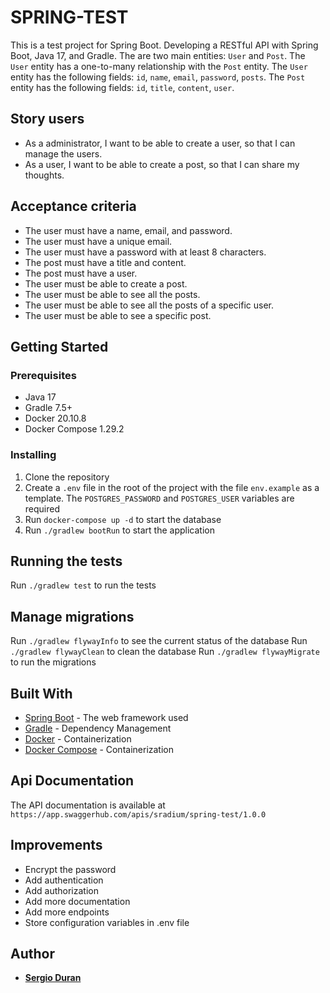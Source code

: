 # SPRING-TEST

This is a test project for Spring Boot. Developing a RESTful API with Spring Boot, Java 17, and Gradle. The are two main entities: `User` and `Post`. The `User` entity has a one-to-many relationship with the `Post` entity. The `User` entity has the following fields: `id`, `name`, `email`, `password`, `posts`. The `Post` entity has the following fields: `id`, `title`, `content`, `user`.

## Story users

- As a administrator, I want to be able to create a user, so that I can manage the users.
- As a user, I want to be able to create a post, so that I can share my thoughts.

## Acceptance criteria

- The user must have a name, email, and password.
- The user must have a unique email.
- The user must have a password with at least 8 characters.
- The post must have a title and content.
- The post must have a user.
- The user must be able to create a post.
- The user must be able to see all the posts.
- The user must be able to see all the posts of a specific user.
- The user must be able to see a specific post.

## Getting Started

### Prerequisites

- Java 17
- Gradle 7.5+
- Docker 20.10.8
- Docker Compose 1.29.2

### Installing

1. Clone the repository
2. Create a `.env` file in the root of the project with the file `env.example` as a template. The `POSTGRES_PASSWORD` and `POSTGRES_USER` variables are required
3. Run `docker-compose up -d` to start the database
4. Run `./gradlew bootRun` to start the application

## Running the tests

Run `./gradlew test` to run the tests

## Manage migrations

Run `./gradlew flywayInfo` to see the current status of the database
Run `./gradlew flywayClean` to clean the database
Run `./gradlew flywayMigrate` to run the migrations

## Built With

- [Spring Boot](https://spring.io/projects/spring-boot) - The web framework used
- [Gradle](https://gradle.org/) - Dependency Management
- [Docker](https://www.docker.com/) - Containerization
- [Docker Compose](https://docs.docker.com/compose/) - Containerization

## Api Documentation

The API documentation is available at `https://app.swaggerhub.com/apis/sradium/spring-test/1.0.0`

## Improvements

- Encrypt the password
- Add authentication
- Add authorization
- Add more documentation
- Add more endpoints
- Store configuration variables in .env file

## Author

- **[Sergio Duran](https://www.linkedin.com/in/sduran-711ba7129/)**

